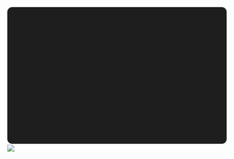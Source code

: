 <a href="https://github.com/datarootsio/github-stats-card">
  <img align="center" src="./assets/badge.svg" />
</a>
<a href="https://github.com/murilo-cunha?tab=repositories">
  <img align="center" src="https://github-readme-stats.vercel.app/api/top-langs/?username=murilo-cunha&layout=compact&hide=jupyter%20notebook,html,css,smarty,scss&bg_color=1e1e1e&title_color=fff&text_color=fff&size_weight=0.5&count_weight=0.5&langs_count=12&hide_border=true" />
</a>
